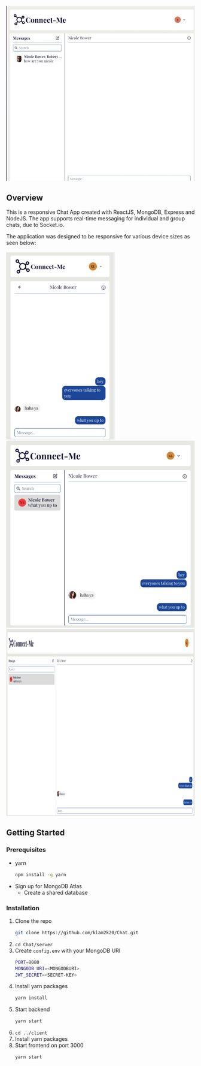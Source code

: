 <p align="center">
    <img src="imgs/demo.gif">
</p>

## Overview

This is a responsive Chat App created with ReactJS, MongoDB, Express and NodeJS.
The app supports real-time messaging for individual and group chats, due to
Socket.io.

The application was designed to be responsive for various device sizes as seen below: <br> <br>
<img src="imgs/chat-sm.png" height=500> &nbsp;
<img src="imgs/chat-md.png" height=500>
<img src="imgs/chat-lg.png" height=500>

## Getting Started

### Prerequisites

- yarn
  ```sh
  npm install -g yarn
  ```
- Sign up for MongoDB Atlas
  - Create a shared database

### Installation

1. Clone the repo
   ```sh
   git clone https://github.com/klam2k20/Chat.git
   ```
2. `cd Chat/server`
3. Create `config.env` with your MongoDB URI
   ```sh
   PORT=8080
   MONG0DB_URI=<MONGODBURI>
   JWT_SECRET=<SECRET-KEY>
   ```
4. Install yarn packages
   ```sh
   yarn install
   ```
5. Start backend
   ```sh
   yarn start
   ```
6. `cd ../client`
7. Install yarn packages
8. Start frontend on port 3000
   ```sh
   yarn start
   ```
